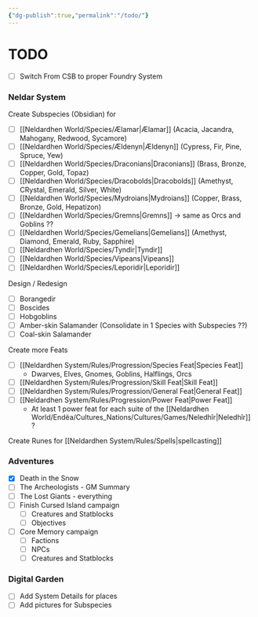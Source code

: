 ```yaml
---
{"dg-publish":true,"permalink":"/todo/"}
---
```


# TODO

- [ ]  Switch From CSB to proper Foundry System

### Neldar System
Create Subspecies (Obsidian) for
- [ ]  [[Neldardhen World/Species/Ælamar\|Ælamar]] (Acacia, Jacandra, Mahogany, Redwood, Sycamore)
- [ ] [[Neldardhen World/Species/Ældenyn\|Ældenyn]] (Cypress, Fir, Pine, Spruce, Yew)
- [ ] [[Neldardhen World/Species/Draconians\|Draconians]] (Brass, Bronze, Copper, Gold, Topaz)
- [ ] [[Neldardhen World/Species/Dracobolds\|Dracobolds]] (Amethyst, CRystal, Emerald, Silver, White)
- [ ] [[Neldardhen World/Species/Mydroians\|Mydroians]] (Copper, Brass, Bronze, Gold, Hepatizon)
- [ ] [[Neldardhen World/Species/Gremns\|Gremns]] -> same as Orcs and Goblins ??
- [ ] [[Neldardhen World/Species/Gemelians\|Gemelians]] (Amethyst, Diamond, Emerald, Ruby, Sapphire)
- [ ] [[Neldardhen World/Species/Tyndir\|Tyndir]]
- [ ] [[Neldardhen World/Species/Vipeans\|Vipeans]]
- [ ] [[Neldardhen World/Species/Leporidir\|Leporidir]]

Design / Redesign
- [ ] Borangedir
- [ ] Boscides
- [ ] Hobgoblins
- [ ] Amber-skin Salamander (Consolidate in 1 Species with Subspecies ??)
- [ ] Coal-skin Salamander

Create more Feats 
- [ ] [[Neldardhen System/Rules/Progression/Species Feat\|Species Feat]]
	- Dwarves, Elves, Gnomes, Goblins, Halflings, Orcs 
- [ ] [[Neldardhen System/Rules/Progression/Skill Feat\|Skill Feat]]
- [ ] [[Neldardhen System/Rules/Progression/General Feat\|General Feat]]
- [ ] [[Neldardhen System/Rules/Progression/Power Feat\|Power Feat]]
	- At least 1 power feat for each suite of the [[Neldardhen World/Endëa/Cultures_Nations/Cultures/Games/Neledhîr\|Neledhîr]] ?

Create Runes for [[Neldardhen System/Rules/Spells\|spellcasting]]

### Adventures
- [x] Death in the Snow
- [ ] The Archeologists - GM Summary
- [ ] The Lost Giants - everything
- [ ] Finish Cursed Island campaign
	- [ ] Creatures and Statblocks
	- [ ] Objectives
- [ ] Core Memory campaign
	- [ ] Factions
	- [ ] NPCs
	- [ ] Creatures and Statblocks

### Digital Garden
- [ ] Add System Details for places 
- [ ] Add pictures for Subspecies
